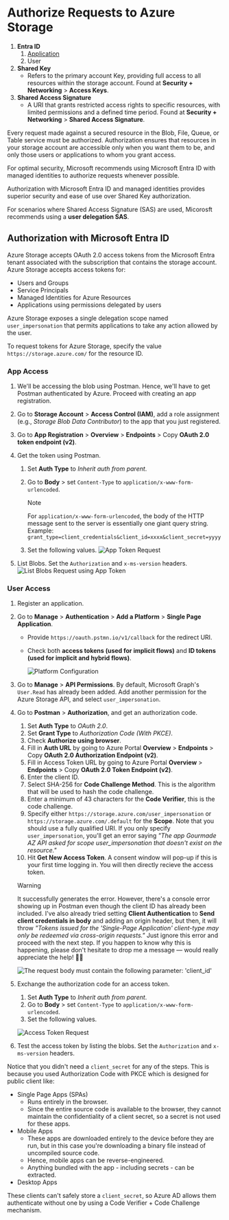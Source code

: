 # Authorize Requests to Azure Storage

1. **Entra ID**
   1. [Application](https://learn.microsoft.com/en-us/azure/databricks/connect/storage/aad-storage-service-principal)
   2. User
2. **Shared Key**
   - Refers to the primary account Key, providing full access to all resources within the storage account. Found at **Security + Networking** > **Access Keys**.
3. **Shared Access Signature**
   - A URI that grants restricted access rights to specific resources, with limited permissions and a defined time period. Found at **Security + Networking** > **Shared Access Signature**.

Every request made against a secured resource in the Blob, File, Queue, or Table service must be authorized. Authorization ensures that resources in your storage account are accessible only when you want them to be, and only those users or applications to whom you grant access.

For optimal security, Microsoft recommends using Microsoft Entra ID with managed identities to authorize requests whenever possible.

Authorization with Microsoft Entra ID and managed identities provides superior security and ease of use over Shared Key authorization.

For scenarios where Shared Access Signature (SAS) are used, Micorosft recommends using a **user delegation SAS**.

## Authorization with Microsoft Entra ID

Azure Storage accepts OAuth 2.0 access tokens from the Microsoft Entra tenant associated with the subscription that contains the storage account. Azure Storage accepts access tokens for:

- Users and Groups
- Service Principals
- Managed Identities for Azure Resources
- Applications using permissions delegated by users

Azure Storage exposes a single delegation scope named `user_impersonation` that permits applications to take any action allowed by the user.

To request tokens for Azure Storage, specify the value `https://storage.azure.com/` for the resource ID.

### App Access

1. We'll be accessing the blob using Postman. Hence, we'll have to get Postman authenticated by Azure. Proceed with creating an app registration.
2. Go to **Storage Account** > **Access Control (IAM)**, add a role assignment (e.g., _Storage Blob Data Contributor_) to the app that you just registered.
3. Go to **App Registration** > **Overview** > **Endpoints** > Copy **OAuth 2.0 token endpoint (v2)**.
4. Get the token using Postman.

   1. Set **Auth Type** to _Inherit auth from parent_.
   2. Go to **Body** > set `Content-Type` to `application/x-www-form-urlencoded`.

      > [!NOTE]
      > For `application/x-www-form-urlencoded`, the body of the HTTP message sent to the server is essentially one giant query string.
      > Example: `grant_type=client_credentials&client_id=xxxx&client_secret=yyyy`

   3. Set the following values.
      ![App Token Request](assets/09-storage-account-auth/01-app-token-request.png)

5. List Blobs. Set the `Authorization` and `x-ms-version` headers.
   ![List Blobs Request using App Token](assets/09-storage-account-auth/02-list-blobs-via-app-token.png)

### User Access

1.  Register an application.
2.  Go to **Manage** > **Authentication** > **Add a Platform** > **Single Page Application**.

    - Provide `https://oauth.pstmn.io/v1/callback` for the redirect URI.
    - Check both **access tokens (used for implicit flows)** and **ID tokens (used for implicit and hybrid flows)**.

      ![Platform Configuration](assets/08-implicit-vs-auth-code/03-app-reg-auth.png)

3.  Go to **Manage** > **API Permissions**. By default, Microsoft Graph's `User.Read` has already been added. Add another permission for the Azure Storage API, and select `user_impersonation`.

4.  Go to **Postman** > **Authorization**, and get an authorization code.

    1. Set **Auth Type** to _OAuth 2.0_.
    2. Set **Grant Type** to _Authorization Code (With PKCE)_.
    3. Check **Authorize using browser**.
    4. Fill in **Auth URL** by going to Azure Portal **Overview** > **Endpoints** > Copy **OAuth 2.0 Authorization Endpoint (v2)**.
    5. Fill in Access Token URL by going to Azure Portal **Overview** > **Endpoints** > Copy **OAuth 2.0 Token Endpoint (v2)**.
    6. Enter the client ID.
    7. Select SHA-256 for **Code Challenge Method**. This is the algorithm that will be used to hash the code challenge.
    8. Enter a minimum of 43 characters for the **Code Verifier**, this is the code challenge.
    9. Specify either `https://storage.azure.com/user_impersonation` or `https://storage.azure.com/.default` for the **Scope**. Note that you should use a fully qualified URI. If you only specify `user_impersonation`, you'll get an error saying _"The app Gourmade AZ API asked for scope user_impersonation that doesn't exist on the resource."_
    10. Hit **Get New Access Token**. A consent window will pop-up if this is your first time logging in. You will then directly recieve the access token.

    > [!WARNING]
    > It successfully generates the error. However, there's a console error showing up in Postman even though the client ID has already been included.
    > I've also already tried setting **Client Authentication** to **Send client credentials in body** and adding an origin header, but then, it will throw _"Tokens issued for the 'Single-Page Application' client-type may only be redeemed via cross-origin requests."_
    > Just ignore this error and proceed with the next step.
    > If you happen to know why this is happening, please don't hesitate to drop me a message — would really appreciate the help! 🙏💬

    ![The request body must contain the following parameter: 'client_id'](assets/09-storage-account-auth/03-auth-code-postman-error.png)

5.  Exchange the authorization code for an access token.

    1. Set **Auth Type** to _Inherit auth from parent_.
    2. Go to **Body** > set `Content-Type` to `application/x-www-form-urlencoded`.
    3. Set the following values.

    ![Access Token Request](assets/09-storage-account-auth/04-access-token-request.png)

6.  Test the access token by listing the blobs. Set the `Authorization` and `x-ms-version` headers.

Notice that you didn't need a `client_secret` for any of the steps. This is because you used Authorization Code with PKCE which is designed for public client like:

- Single Page Apps (SPAs)
  - Runs entirely in the browser.
  - Since the entire source code is available to the browser, they cannot maintain the confidentiality of a client secret, so a secret is not used for these apps.
- Mobile Apps
  - These apps are downloaded entirely to the device before they are run, but in this case you're downloading a binary file instead of uncompiled source code.
  - Hence, mobile apps can be reverse-engineered.
  - Anything bundled with the app - including secrets - can be extracted.
- Desktop Apps

These clients can't safely store a `client_secret`, so Azure AD allows them authenticate without one by using a Code Verifier + Code Challenge mechanism.
